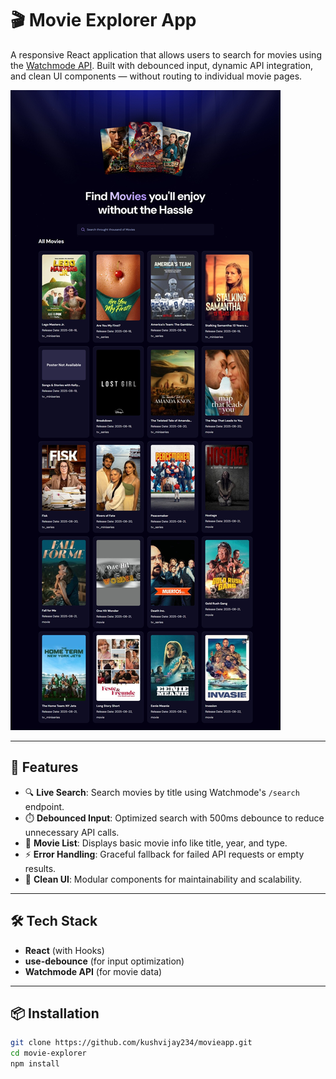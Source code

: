 # 🎬 Movie Explorer App

A responsive React application that allows users to search for movies using the [Watchmode API](https://api.watchmode.com/). Built with debounced input, dynamic API integration, and clean UI components — without routing to individual movie pages.

![App Screenshot](https://github.com/kushvijay234/movieapp/blob/master/public/screenshot.jpeg?raw=true)



---

## 🚀 Features

- 🔍 **Live Search**: Search movies by title using Watchmode's `/search` endpoint.
- ⏱️ **Debounced Input**: Optimized search with 500ms debounce to reduce unnecessary API calls.
- 🎥 **Movie List**: Displays basic movie info like title, year, and type.
- ⚡ **Error Handling**: Graceful fallback for failed API requests or empty results.
- 🧼 **Clean UI**: Modular components for maintainability and scalability.

---

## 🛠️ Tech Stack

- **React** (with Hooks)
- **use-debounce** (for input optimization)
- **Watchmode API** (for movie data)

---

## 📦 Installation

```bash
git clone https://github.com/kushvijay234/movieapp.git
cd movie-explorer
npm install
